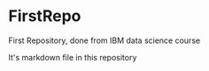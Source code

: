 # FirstRepo
First Repository, done from IBM data science course 

It's markdown file in this repository
